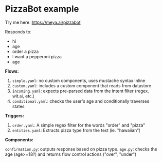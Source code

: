 # PizzaBot example

Try me here: https://meya.ai/pizzabot

Responds to:
- hi
- age
- order a pizza
- I want a pepperoni pizza
- age

**Flows:**

1. `simple.yaml`: no custom components, uses mustache syntax inline
2. `custom.yaml`: includes a custom component that reads from datastore
3. `incoming.yaml`: expects pre-parsed data from the intent filter (regex, wit.ai, etc.)
4. `conditional.yaml`: checks the user's age and conditionally traverses states


**Triggers:**

1. `order.yaml`: A simple regex filter for the words "order" and "pizza"
2. `entities.yaml`: Extracts pizza type from the text (ie. "hawaiian")


**Components:**

`confirmation.py`: outputs response based on pizza type.
`age.py`: checks the age (age>=18?) and returns flow control actions ("over", "under")
